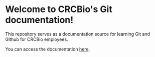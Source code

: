 # Welcome to CRCBio's Git documentation!

This repository serves as a documentation source for learning Git and Github for CRCBio employees.

You can access the documentation [here](build/html/index.html).